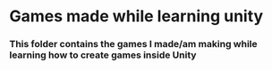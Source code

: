 # Games made while learning unity

### This folder contains the games I made/am making while learning how to create games inside Unity